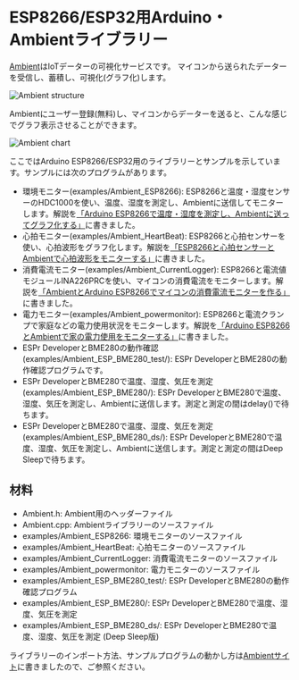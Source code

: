 # ESP8266/ESP32用Arduino・Ambientライブラリー

[Ambient](https://ambidata.io)はIoTデーターの可視化サービスです。 マイコンから送られたデーターを受信し、蓄積し、可視化(グラフ化)します。

![Ambient structure](https://ambidata.io/wp/wp-content/uploads/2016/09/AmbientStructure.jpg)

Ambientにユーザー登録(無料)し、マイコンからデーターを送ると、こんな感じでグラフ表示させることができます。

![Ambient chart](https://ambidata.io/wp/wp-content/uploads/2016/09/fig3-1024x651.jpg)

ここではArduino ESP8266/ESP32用のライブラリーとサンプルを示しています。サンプルには次のプログラムがあります。

* 環境モニター(examples/Ambient_ESP8266): ESP8266と温度・湿度センサーのHDC1000を使い、温度、湿度を測定し、Ambientに送信してモニターします。解説を[「Arduino ESP8266で温度・湿度を測定し、Ambientに送ってグラフ化する」](https://ambidata.io/docs/esp8266/)に書きました。
* 心拍モニター(examples/Ambient_HeartBeat): ESP8266と心拍センサーを使い、心拍波形をグラフ化します。解説を[「ESP8266と心拍センサーとAmbientで心拍波形をモニターする」](https://ambidata.io/examples/heartbeat/)に書きました。
* 消費電流モニター(examples/Ambient_CurrentLogger): ESP8266と電流値モジュールINA226PRCを使い、マイコンの消費電流をモニターします。解説を[「AmbientとArduino ESP8266でマイコンの消費電流モニターを作る」](https://ambidata.io/examples/current-logger/)に書きました。
* 電力モニター(examples/Ambient_powermonitor): ESP8266と電流クランプで家庭などの電力使用状況をモニターします。解説を[「Arduino ESP8266とAmbientで家の電力使用をモニターする」](https://ambidata.io/examples/powermonitor/)に書きました。
* ESPr DeveloperとBME280の動作確認(examples/Ambient_ESP_BME280_test/): ESPr DeveloperとBME280の動作確認プログラムです。
* ESPr DeveloperとBME280で温度、湿度、気圧を測定(examples/Ambient_ESP_BME280/): ESPr DeveloperとBME280で温度、湿度、気圧を測定し、Ambientに送信します。測定と測定の間はdelay()で待ちます。
* ESPr DeveloperとBME280で温度、湿度、気圧を測定(examples/Ambient_ESP_BME280_ds/): ESPr DeveloperとBME280で温度、湿度、気圧を測定し、Ambientに送信します。測定と測定の間はDeep Sleepで待ちます。


## 材料

* Ambient.h: Ambient用のヘッダーファイル
* Ambient.cpp: Ambientライブラリーのソースファイル
* examples/Ambient_ESP8266: 環境モニターのソースファイル
* examples/Ambient_HeartBeat: 心拍モニターのソースファイル
* examples/Ambient_CurrentLogger: 消費電流モニターのソースファイル
* examples/Ambient_powermonitor: 電力モニターのソースファイル
* examples/Ambient_ESP_BME280_test/: ESPr DeveloperとBME280の動作確認プログラム
* examples/Ambient_ESP_BME280/: ESPr DeveloperとBME280で温度、湿度、気圧を測定
* examples/Ambient_ESP_BME280_ds/: ESPr DeveloperとBME280で温度、湿度、気圧を測定 (Deep Sleep版)

ライブラリーのインポート方法、サンプルプログラムの動かし方は[Ambientサイト](https://ambidata.io/docs/esp8266/)に書きましたので、ご参照ください。
